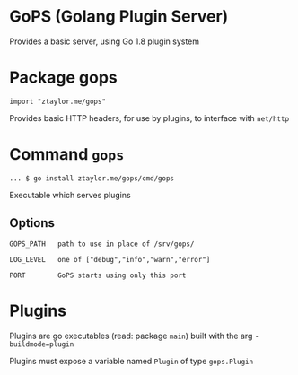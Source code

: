 # GoPS (Golang Plugin Server)

Provides a basic server, using Go 1.8 plugin system

# Package gops

```
import "ztaylor.me/gops"
```

Provides basic HTTP headers, for use by plugins, to interface with `net/http`

# Command `gops`

```
... $ go install ztaylor.me/gops/cmd/gops
```

Executable which serves plugins

## Options

```
GOPS_PATH   path to use in place of /srv/gops/

LOG_LEVEL   one of ["debug","info","warn","error"]

PORT        GoPS starts using only this port
```

# Plugins

Plugins are go executables (read: package `main`) built with the arg `-buildmode=plugin`

Plugins must expose a variable named `Plugin` of type `gops.Plugin`
